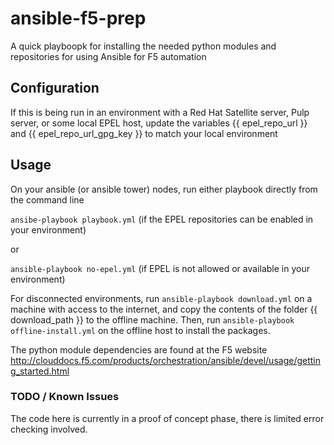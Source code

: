 # ansible-f5-prep
A quick playboopk for installing the needed python modules and repositories for using Ansible for F5 automation

## Configuration
If this is being run in an environment with a Red Hat Satellite server, Pulp server, or some local EPEL host, update the variables {{ epel_repo_url }} and {{ epel_repo_url_gpg_key }} to match your local environment

## Usage
On your ansible (or ansible tower) nodes, run either playbook directly from the command line

`ansibe-playbook playbook.yml` (if the EPEL repositories can be enabled in your environment)

or

`ansible-playbook no-epel.yml` (if EPEL is not allowed or available in your environment)


For disconnected environments, run
`ansible-playbook download.yml` on a machine with access to the internet, and copy the contents of the folder {{ download_path }} to the offline machine.  Then, run `ansible-playbook offline-install.yml` on the offline host to install the packages.


The python module dependencies are found at the F5 website
http://clouddocs.f5.com/products/orchestration/ansible/devel/usage/getting_started.html


### TODO / Known Issues
The code here is currently in a proof of concept phase, there is limited error checking involved.
